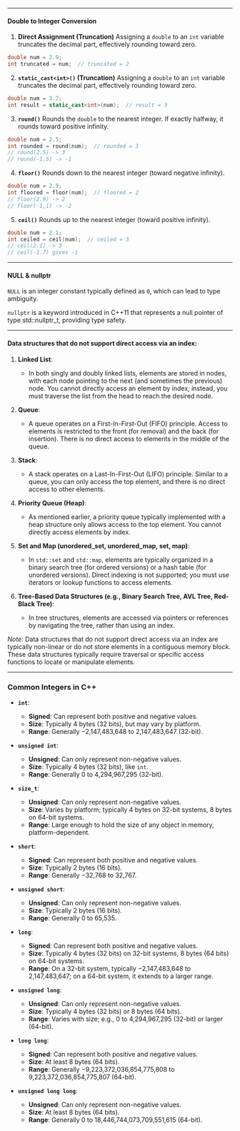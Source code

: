 
---
#### Double to Integer Conversion

1. **Direct Assignment (Truncation)** Assigning a `double` to an `int` variable truncates the decimal part, effectively rounding toward zero.
```cpp
double num = 2.9;
int truncated = num;  // truncated = 2
```

2. **`static_cast<int>()` (Truncation)** Assigning a `double` to an `int` variable truncates the decimal part, effectively rounding toward zero.
```cpp
double num = 3.7;
int result = static_cast<int>(num);  // result = 3

```

3. **`round()`** Rounds the `double` to the nearest integer. If exactly halfway, it rounds toward positive infinity.
```cpp
double num = 2.5;
int rounded = round(num);  // rounded = 3
// round(2.5) -> 3
// round(-1.5) -> -1
```

4. **`floor()`** Rounds down to the nearest integer (toward negative infinity).
```cpp
double num = 2.9;
int floored = floor(num);  // floored = 2
// floor(2.9) -> 2
// floor(-1,1) -> -2
```

5. **`ceil()`** Rounds up to the nearest integer (toward positive infinity).
```cpp
double num = 2.1;
int ceiled = ceil(num);  // ceiled = 3
// ceil(2.1) -> 3 
// ceil(-1.7) gives -1
```

---
#### NULL & nullptr
`NULL`
 is an integer constant typically defined as `0`, which can lead to type ambiguity.

`nullptr` is a keyword introduced in C++11 that represents a null pointer of type std::nullptr_t, providing type safety.

---
#### Data structures that do not support direct access via an index:

1. **Linked List**:
   - In both singly and doubly linked lists, elements are stored in nodes, with each node pointing to the next (and sometimes the previous) node. You cannot directly access an element by index; instead, you must traverse the list from the head to reach the desired node.

2. **Queue**:
   - A queue operates on a First-In-First-Out (FIFO) principle. Access to elements is restricted to the front (for removal) and the back (for insertion). There is no direct access to elements in the middle of the queue.

3. **Stack**:
   - A stack operates on a Last-In-First-Out (LIFO) principle. Similar to a queue, you can only access the top element, and there is no direct access to other elements.

4. **Priority Queue (Heap)**:
   - As mentioned earlier, a priority queue typically implemented with a heap structure only allows access to the top element. You cannot directly access elements by index.

5. **Set and Map (unordered_set, unordered_map, set, map)**:
   - In `std::set` and `std::map`, elements are typically organized in a binary search tree (for ordered versions) or a hash table (for unordered versions). Direct indexing is not supported; you must use iterators or lookup functions to access elements.

6. **Tree-Based Data Structures (e.g., Binary Search Tree, AVL Tree, Red-Black Tree)**:
   - In tree structures, elements are accessed via pointers or references by navigating the tree, rather than using an index.

*Note:* Data structures that do not support direct access via an index are typically non-linear or do not store elements in a contiguous memory block. These data structures typically require traversal or specific access functions to locate or manipulate elements.

---

### Common Integers in  C++

- **`int`**:
  - **Signed**: Can represent both positive and negative values.
  - **Size**: Typically 4 bytes (32 bits), but may vary by platform.
  - **Range**: Generally −2,147,483,648 to 2,147,483,647 (32-bit).

- **`unsigned int`**:
  - **Unsigned**: Can only represent non-negative values.
  - **Size**: Typically 4 bytes (32 bits), like `int`.
  - **Range**: Generally 0 to 4,294,967,295 (32-bit).

- **`size_t`**:
  - **Unsigned**: Can only represent non-negative values.
  - **Size**: Varies by platform; typically 4 bytes on 32-bit systems, 8 bytes on 64-bit systems.
  - **Range**: Large enough to hold the size of any object in memory, platform-dependent.

- **`short`**:
  - **Signed**: Can represent both positive and negative values.
  - **Size**: Typically 2 bytes (16 bits).
  - **Range**: Generally −32,768 to 32,767.

- **`unsigned short`**:
  - **Unsigned**: Can only represent non-negative values.
  - **Size**: Typically 2 bytes (16 bits).
  - **Range**: Generally 0 to 65,535.

- **`long`**:
  - **Signed**: Can represent both positive and negative values.
  - **Size**: Typically 4 bytes (32 bits) on 32-bit systems, 8 bytes (64 bits) on 64-bit systems.
  - **Range**: On a 32-bit system, typically −2,147,483,648 to 2,147,483,647; on a 64-bit system, it extends to a larger range.

- **`unsigned long`**:
  - **Unsigned**: Can only represent non-negative values.
  - **Size**: Typically 4 bytes (32 bits) or 8 bytes (64 bits).
  - **Range**: Varies with size; e.g., 0 to 4,294,967,295 (32-bit) or larger (64-bit).

- **`long long`**:
  - **Signed**: Can represent both positive and negative values.
  - **Size**: At least 8 bytes (64 bits).
  - **Range**: Generally −9,223,372,036,854,775,808 to 9,223,372,036,854,775,807 (64-bit).

- **`unsigned long long`**:
  - **Unsigned**: Can only represent non-negative values.
  - **Size**: At least 8 bytes (64 bits).
  - **Range**: Generally 0 to 18,446,744,073,709,551,615 (64-bit).